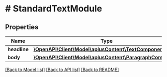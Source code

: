 # # StandardTextModule

## Properties

Name | Type | Description | Notes
------------ | ------------- | ------------- | -------------
**headline** | [**\OpenAPI\Client\Model\aplusContent\TextComponent**](TextComponent.md) |  | [optional]
**body** | [**\OpenAPI\Client\Model\aplusContent\ParagraphComponent**](ParagraphComponent.md) |  |

[[Back to Model list]](../../README.md#models) [[Back to API list]](../../README.md#endpoints) [[Back to README]](../../README.md)
